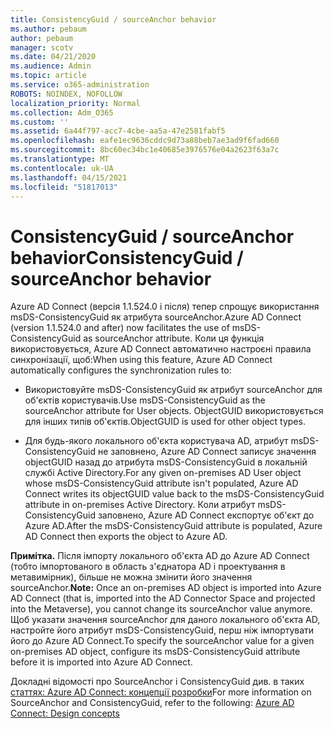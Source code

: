 ```yaml
---
title: ConsistencyGuid / sourceAnchor behavior
ms.author: pebaum
author: pebaum
manager: scotv
ms.date: 04/21/2020
ms.audience: Admin
ms.topic: article
ms.service: o365-administration
ROBOTS: NOINDEX, NOFOLLOW
localization_priority: Normal
ms.collection: Adm_O365
ms.custom: ''
ms.assetid: 6a44f797-acc7-4cbe-aa5a-47e2581fabf5
ms.openlocfilehash: eafe1ec9636cddc9d73a88beb7ae3ad9f6fad660
ms.sourcegitcommit: 8bc60ec34bc1e40685e3976576e04a2623f63a7c
ms.translationtype: MT
ms.contentlocale: uk-UA
ms.lasthandoff: 04/15/2021
ms.locfileid: "51817013"
---
```

# <a name="consistencyguid--sourceanchor-behavior"></a><span data-ttu-id="06d08-102">ConsistencyGuid / sourceAnchor behavior</span><span class="sxs-lookup"><span data-stu-id="06d08-102">ConsistencyGuid / sourceAnchor behavior</span></span>

<span data-ttu-id="06d08-103">Azure AD Connect (версія 1.1.524.0 і після) тепер спрощує використання msDS-ConsistencyGuid як атрибута sourceAnchor.</span><span class="sxs-lookup"><span data-stu-id="06d08-103">Azure AD Connect (version 1.1.524.0 and after) now facilitates the use of msDS-ConsistencyGuid as sourceAnchor attribute.</span></span> <span data-ttu-id="06d08-104">Коли ця функція використовується, Azure AD Connect автоматично настроєні правила синхронізації, щоб:</span><span class="sxs-lookup"><span data-stu-id="06d08-104">When using this feature, Azure AD Connect automatically configures the synchronization rules to:</span></span>
  
- <span data-ttu-id="06d08-105">Використовуйте msDS-ConsistencyGuid як атрибут sourceAnchor для об'єктів користувачів.</span><span class="sxs-lookup"><span data-stu-id="06d08-105">Use msDS-ConsistencyGuid as the sourceAnchor attribute for User objects.</span></span> <span data-ttu-id="06d08-106">ObjectGUID використовується для інших типів об'єктів.</span><span class="sxs-lookup"><span data-stu-id="06d08-106">ObjectGUID is used for other object types.</span></span>
    
- <span data-ttu-id="06d08-107">Для будь-якого локального об'єкта користувача AD, атрибут msDS-ConsistencyGuid не заповнено, Azure AD Connect записує значення objectGUID назад до атрибута msDS-ConsistencyGuid в локальній службі Active Directory.</span><span class="sxs-lookup"><span data-stu-id="06d08-107">For any given on-premises AD User object whose msDS-ConsistencyGuid attribute isn't populated, Azure AD Connect writes its objectGUID value back to the msDS-ConsistencyGuid attribute in on-premises Active Directory.</span></span> <span data-ttu-id="06d08-108">Коли атрибут msDS-ConsistencyGuid заповнено, Azure AD Connect експортує об'єкт до Azure AD.</span><span class="sxs-lookup"><span data-stu-id="06d08-108">After the msDS-ConsistencyGuid attribute is populated, Azure AD Connect then exports the object to Azure AD.</span></span>
    
 <span data-ttu-id="06d08-109">**Примітка.** Після імпорту локального об'єкта AD до Azure AD Connect (тобто імпортованого в область з'єднатора AD і проектування в метавимірник), більше не можна змінити його значення sourceAnchor.</span><span class="sxs-lookup"><span data-stu-id="06d08-109">**Note:** Once an on-premises AD object is imported into Azure AD Connect (that is, imported into the AD Connector Space and projected into the Metaverse), you cannot change its sourceAnchor value anymore.</span></span> <span data-ttu-id="06d08-110">Щоб указати значення sourceAnchor для даного локального об'єкта AD, настройте його атрибут msDS-ConsistencyGuid, перш ніж імпортувати його до Azure AD Connect.</span><span class="sxs-lookup"><span data-stu-id="06d08-110">To specify the sourceAnchor value for a given on-premises AD object, configure its msDS-ConsistencyGuid attribute before it is imported into Azure AD Connect.</span></span> 
  
<span data-ttu-id="06d08-111">Докладні відомості про SourceAnchor і ConsistencyGuid див. в таких [статтях: Azure AD Connect: концепції розробки](https://docs.microsoft.com/azure/active-directory/connect/active-directory-aadconnect-design-concepts)</span><span class="sxs-lookup"><span data-stu-id="06d08-111">For more information on SourceAnchor and ConsistencyGuid, refer to the following: [Azure AD Connect: Design concepts](https://docs.microsoft.com/azure/active-directory/connect/active-directory-aadconnect-design-concepts)</span></span>
  

